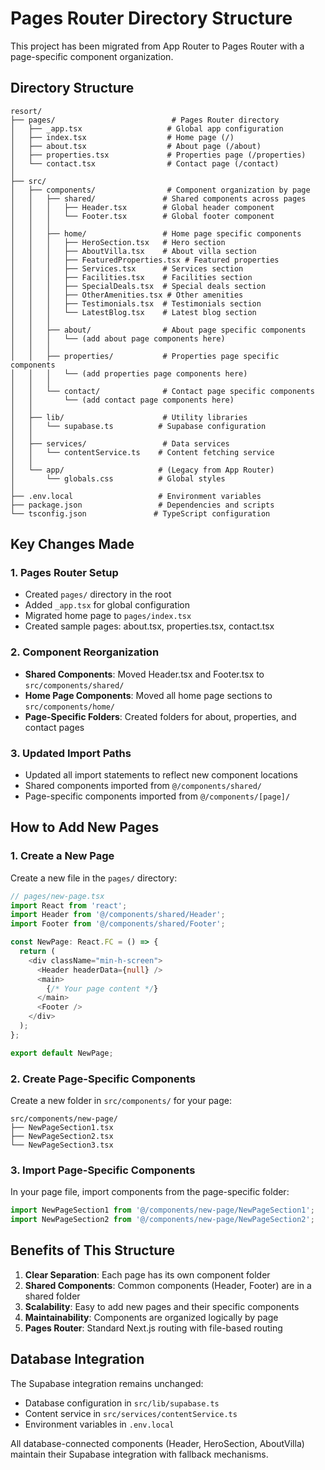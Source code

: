 # Pages Router Directory Structure

This project has been migrated from App Router to Pages Router with a page-specific component organization.

## Directory Structure

```
resort/
├── pages/                          # Pages Router directory
│   ├── _app.tsx                   # Global app configuration
│   ├── index.tsx                  # Home page (/)
│   ├── about.tsx                  # About page (/about)
│   ├── properties.tsx             # Properties page (/properties)
│   └── contact.tsx                # Contact page (/contact)
│
├── src/
│   ├── components/                # Component organization by page
│   │   ├── shared/               # Shared components across pages
│   │   │   ├── Header.tsx        # Global header component
│   │   │   └── Footer.tsx        # Global footer component
│   │   │
│   │   ├── home/                 # Home page specific components
│   │   │   ├── HeroSection.tsx   # Hero section
│   │   │   ├── AboutVilla.tsx    # About villa section
│   │   │   ├── FeaturedProperties.tsx # Featured properties
│   │   │   ├── Services.tsx      # Services section
│   │   │   ├── Facilities.tsx    # Facilities section
│   │   │   ├── SpecialDeals.tsx  # Special deals section
│   │   │   ├── OtherAmenities.tsx # Other amenities
│   │   │   ├── Testimonials.tsx  # Testimonials section
│   │   │   └── LatestBlog.tsx    # Latest blog section
│   │   │
│   │   ├── about/                # About page specific components
│   │   │   └── (add about page components here)
│   │   │
│   │   ├── properties/           # Properties page specific components
│   │   │   └── (add properties page components here)
│   │   │
│   │   └── contact/              # Contact page specific components
│   │       └── (add contact page components here)
│   │
│   ├── lib/                      # Utility libraries
│   │   └── supabase.ts          # Supabase configuration
│   │
│   ├── services/                 # Data services
│   │   └── contentService.ts    # Content fetching service
│   │
│   └── app/                     # (Legacy from App Router)
│       └── globals.css          # Global styles
│
├── .env.local                   # Environment variables
├── package.json                 # Dependencies and scripts
└── tsconfig.json               # TypeScript configuration
```

## Key Changes Made

### 1. Pages Router Setup
- Created `pages/` directory in the root
- Added `_app.tsx` for global configuration
- Migrated home page to `pages/index.tsx`
- Created sample pages: about.tsx, properties.tsx, contact.tsx

### 2. Component Reorganization
- **Shared Components**: Moved Header.tsx and Footer.tsx to `src/components/shared/`
- **Home Page Components**: Moved all home page sections to `src/components/home/`
- **Page-Specific Folders**: Created folders for about, properties, and contact pages

### 3. Updated Import Paths
- Updated all import statements to reflect new component locations
- Shared components imported from `@/components/shared/`
- Page-specific components imported from `@/components/[page]/`

## How to Add New Pages

### 1. Create a New Page
Create a new file in the `pages/` directory:
```typescript
// pages/new-page.tsx
import React from 'react';
import Header from '@/components/shared/Header';
import Footer from '@/components/shared/Footer';

const NewPage: React.FC = () => {
  return (
    <div className="min-h-screen">
      <Header headerData={null} />
      <main>
        {/* Your page content */}
      </main>
      <Footer />
    </div>
  );
};

export default NewPage;
```

### 2. Create Page-Specific Components
Create a new folder in `src/components/` for your page:
```
src/components/new-page/
├── NewPageSection1.tsx
├── NewPageSection2.tsx
└── NewPageSection3.tsx
```

### 3. Import Page-Specific Components
In your page file, import components from the page-specific folder:
```typescript
import NewPageSection1 from '@/components/new-page/NewPageSection1';
import NewPageSection2 from '@/components/new-page/NewPageSection2';
```

## Benefits of This Structure

1. **Clear Separation**: Each page has its own component folder
2. **Shared Components**: Common components (Header, Footer) are in a shared folder
3. **Scalability**: Easy to add new pages and their specific components
4. **Maintainability**: Components are organized logically by page
5. **Pages Router**: Standard Next.js routing with file-based routing

## Database Integration

The Supabase integration remains unchanged:
- Database configuration in `src/lib/supabase.ts`
- Content service in `src/services/contentService.ts`
- Environment variables in `.env.local`

All database-connected components (Header, HeroSection, AboutVilla) maintain their Supabase integration with fallback mechanisms.
